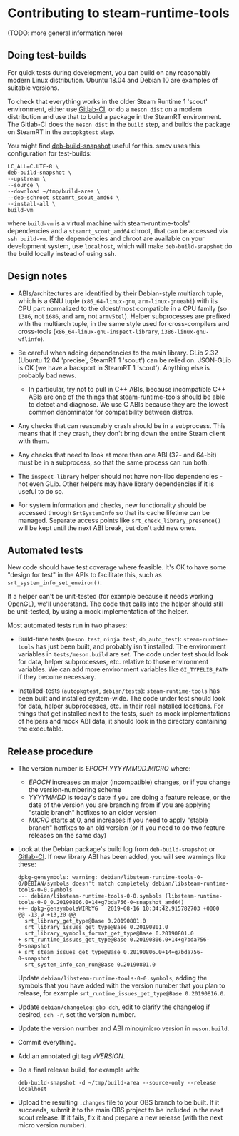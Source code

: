 # Contributing to steam-runtime-tools

(TODO: more general information here)

## Doing test-builds

For quick tests during development, you can build on any reasonably
modern Linux distribution. Ubuntu 18.04 and Debian 10 are examples of
suitable versions.

To check that everything works in the older Steam Runtime 1 'scout'
environment, either use [Gitlab-CI][], or do a `meson dist` on a modern
distribution and use that to build a package in the SteamRT environment.
The Gitlab-CI does the `meson dist` in the `build` step, and builds the
package on SteamRT in the `autopkgtest` step.

You might find [deb-build-snapshot][] useful for this. smcv uses this
configuration for test-builds:

```
LC_ALL=C.UTF-8 \
deb-build-snapshot \
--upstream \
--source \
--download ~/tmp/build-area \
--deb-schroot steamrt_scout_amd64 \
--install-all \
build-vm
```

where `build-vm` is a virtual machine with steam-runtime-tools'
dependencies and a `steamrt_scout_amd64` chroot, that can be accessed
via `ssh build-vm`. If the dependencies and chroot are available on your
development system, use `localhost`, which will make `deb-build-snapshot`
do the build locally instead of using ssh.

[Gitlab-CI]: https://gitlab.steamos.cloud/steam/steam-runtime-tools/pipelines

## Design notes

* ABIs/architectures are identified by their Debian-style multiarch
    tuple, which is a GNU tuple (`x86_64-linux-gnu`, `arm-linux-gnueabi`)
    with its CPU part normalized to the oldest/most compatible in a
    CPU family (so `i386`, not `i686`, and `arm`, not `armv5tel`).
    Helper subprocesses are prefixed with the multiarch tuple,
    in the same style used for cross-compilers and cross-tools
    (`x86_64-linux-gnu-inspect-library`, `i386-linux-gnu-wflinfo`).

* Be careful when adding dependencies to the main library. GLib 2.32
    (Ubuntu 12.04 'precise', SteamRT 1 'scout') can be relied on.
    JSON-GLib is OK (we have a backport in SteamRT 1 'scout'). Anything
    else is probably bad news.

    - In particular, try not to pull in C++ ABIs, because incompatible C++
        ABIs are one of the things that steam-runtime-tools should be
        able to detect and diagnose. We use C ABIs because they are the
        lowest common denominator for compatibility between distros.

* Any checks that can reasonably crash should be in a subprocess. This
    means that if they crash, they don't bring down the entire Steam
    client with them.

* Any checks that need to look at more than one ABI (32- and 64-bit) must
    be in a subprocess, so that the same process can run both.

* The `inspect-library` helper should not have non-libc dependencies -
    not even GLib. Other helpers may have library dependencies if it is
    useful to do so.

* For system information and checks, new functionality should be accessed
    through `SrtSystemInfo` so that its cache lifetime can be managed.
    Separate access points like `srt_check_library_presence()` will be
    kept until the next ABI break, but don't add new ones.

## Automated tests

New code should have test coverage where feasible. It's OK to have some
"design for test" in the APIs to facilitate this, such as
`srt_system_info_set_environ()`.

If a helper can't be unit-tested (for example because it needs working
OpenGL), we'll understand. The code that calls into the helper should
still be unit-tested, by using a mock implementation of the helper.

Most automated tests run in two phases:

* Build-time tests (`meson test`, `ninja test`, `dh_auto_test`):
    `steam-runtime-tools` has just been built, and probably isn't
    installed. The environment variables in `tests/meson.build` are set.
    The code under test should look for data, helper subprocesses, etc.
    relative to those environment variables. We can add more environment
    variables like `GI_TYPELIB_PATH` if they become necessary.

* Installed-tests (`autopkgtest`, `debian/tests`): `steam-runtime-tools`
    has been built and installed system-wide. The code under test should
    look for data, helper subprocesses, etc. in their real installed
    locations. For things that get installed next to the tests, such as
    mock implementations of helpers and mock ABI data, it should look
    in the directory containing the executable.

## Release procedure

* The version number is *EPOCH*.*YYYYMMDD*.*MICRO* where:

    - *EPOCH* increases on major (incompatible) changes, or if you change
      the version-numbering scheme
    - *YYYYMMDD* is today's date if you are doing a feature release, or
      the date of the version you are branching from if you are applying
      "stable branch" hotfixes to an older version
    - *MICRO* starts at 0, and increases if you need to apply
      "stable branch" hotfixes to an old version (or if you need to do
      two feature releases on the same day)

* Look at the Debian package's build log from `deb-build-snapshot`
    or [Gitlab-CI][]. If new library ABI has been added, you will see
    warnings like these:

    ```
    dpkg-gensymbols: warning: debian/libsteam-runtime-tools-0-0/DEBIAN/symbols doesn't match completely debian/libsteam-runtime-tools-0-0.symbols
    --- debian/libsteam-runtime-tools-0-0.symbols (libsteam-runtime-tools-0-0_0.20190806.0+14+g7bda756-0~snapshot_amd64)
    +++ dpkg-gensymbolsWIRbYG	2019-08-16 10:34:42.915782703 +0000
    @@ -13,9 +13,20 @@
      srt_library_get_type@Base 0.20190801.0
      srt_library_issues_get_type@Base 0.20190801.0
      srt_library_symbols_format_get_type@Base 0.20190801.0
    + srt_runtime_issues_get_type@Base 0.20190806.0+14+g7bda756-0~snapshot
    + srt_steam_issues_get_type@Base 0.20190806.0+14+g7bda756-0~snapshot
      srt_system_info_can_run@Base 0.20190801.0
    ```

    Update `debian/libsteam-runtime-tools-0-0.symbols`, adding the symbols
    that you have added with the version number that you plan to release,
    for example `srt_runtime_issues_get_type@Base 0.20190816.0`.

* Update `debian/changelog`: `gbp dch`, edit to clarify the changelog if
  desired, `dch -r`, set the version number.

* Update the version number and ABI minor/micro version in `meson.build`.

* Commit everything.

* Add an annotated git tag v*VERSION*.

* Do a final release build, for example with:

    ```
    deb-build-snapshot -d ~/tmp/build-area --source-only --release localhost
    ```

* Upload the resulting `.changes` file to your OBS branch to be built.
    If it succeeds, submit it to the main OBS project to be included in
    the next scout release. If it fails, fix it and prepare a new release
    (with the next micro version number).

[deb-build-snapshot]: https://gitlab.collabora.com/smcv/deb-build-snapshot

